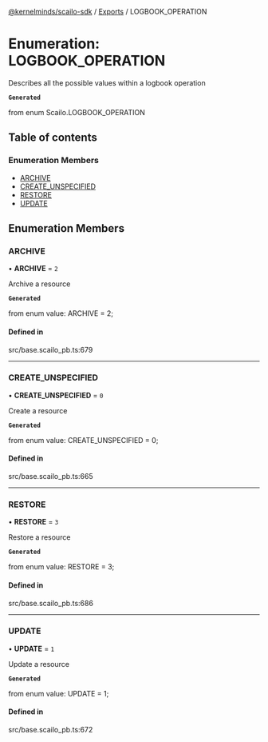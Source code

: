 [@kernelminds/scailo-sdk](../README.md) / [Exports](../modules.md) / LOGBOOK\_OPERATION

# Enumeration: LOGBOOK\_OPERATION

Describes all the possible values within a logbook operation

**`Generated`**

from enum Scailo.LOGBOOK_OPERATION

## Table of contents

### Enumeration Members

- [ARCHIVE](LOGBOOK_OPERATION.md#archive)
- [CREATE\_UNSPECIFIED](LOGBOOK_OPERATION.md#create_unspecified)
- [RESTORE](LOGBOOK_OPERATION.md#restore)
- [UPDATE](LOGBOOK_OPERATION.md#update)

## Enumeration Members

### ARCHIVE

• **ARCHIVE** = ``2``

Archive a resource

**`Generated`**

from enum value: ARCHIVE = 2;

#### Defined in

src/base.scailo_pb.ts:679

___

### CREATE\_UNSPECIFIED

• **CREATE\_UNSPECIFIED** = ``0``

Create a resource

**`Generated`**

from enum value: CREATE_UNSPECIFIED = 0;

#### Defined in

src/base.scailo_pb.ts:665

___

### RESTORE

• **RESTORE** = ``3``

Restore a resource

**`Generated`**

from enum value: RESTORE = 3;

#### Defined in

src/base.scailo_pb.ts:686

___

### UPDATE

• **UPDATE** = ``1``

Update a resource

**`Generated`**

from enum value: UPDATE = 1;

#### Defined in

src/base.scailo_pb.ts:672
